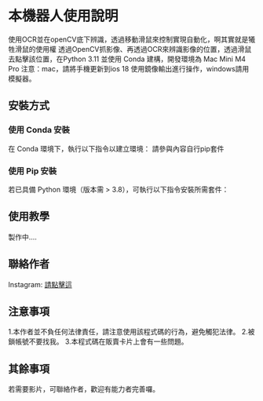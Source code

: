 # 本機器人使用說明

使用OCR並在openCV底下辨識，透過移動滑鼠來控制實現自動化，啊其實就是犧牲滑鼠的使用權
透過OpenCV抓影像、再透過OCR來辨識影像的位置，透過滑鼠去點擊該位置，在Python 3.11 並使用 Conda 建構，開發環境為 Mac Mini M4 Pro
注意：mac，請將手機更新到ios 18 使用鏡像輸出進行操作，windows請用模擬器。

## 安裝方式

### 使用 Conda 安裝

在 Conda 環境下，執行以下指令以建立環境：
請參與內容自行pip套件

### 使用 Pip 安裝

若已具備 Python 環境（版本需 > 3.8），可執行以下指令安裝所需套件：

## 使用教學

製作中....

## 聯絡作者

Instagram: [請點擊這](https://www.instagram.com/junyan_0826/)

## 注意事項

1.本作者並不負任何法律責任，請注意使用該程式碼的行為，避免觸犯法律。
2.被鎖帳號不要找我。
3.本程式碼在販賣卡片上會有一些問題。

## 其餘事項

若需要影片，可聯絡作者，歡迎有能力者完善囉。
